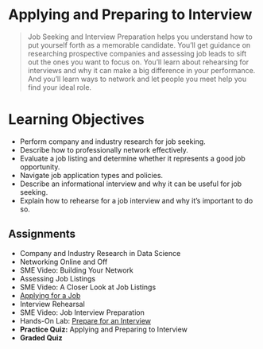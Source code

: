 # Applying and Preparing to Interview
> Job Seeking and Interview Preparation helps you understand how to put yourself forth as a memorable candidate. You’ll get guidance on researching prospective companies and assessing job leads to sift out the ones you want to focus on. You’ll learn about rehearsing for interviews and why it can make a big difference in your performance. And you’ll learn ways to network and let people you meet help you find your ideal role.
# Learning Objectives
- Perform company and industry research for job seeking.
- Describe how to professionally network effectively.
- Evaluate a job listing and determine whether it represents a good job opportunity.
- Navigate job application types and policies.
- Describe an informational interview and why it can be useful for job seeking.
- Explain how to rehearse for a job interview and why it’s important to do so.
## Assignments
- Company and Industry Research in Data Science
- Networking Online and Off
- SME Video: Building Your Network
- Assessing Job Listings
- SME Video: A Closer Look at Job Listings
- [Applying for a Job](https://github.com/KailaniBailey/IBM-Data-Science-Professional-Certificate/blob/main/12.%20Data%20Scientist%20Career%20Guide%20and%20Interview%20Preparation/Week%202%3A%20Applying%20and%20Preparing%20to%20Interview/Applying-for-a-Job.pdf)
- Interview Rehearsal
- SME Video: Job Interview Preparation
- Hands-On Lab: [Prepare for an Interview](https://github.com/KailaniBailey/IBM-Data-Science-Professional-Certificate/blob/main/12.%20Data%20Scientist%20Career%20Guide%20and%20Interview%20Preparation/Week%202%3A%20Applying%20and%20Preparing%20to%20Interview/Hands-On-Lab-Prepare-for-an-Interview.pdf)
- **Practice Quiz:** Applying and Preparing to Interview
- **Graded Quiz**
